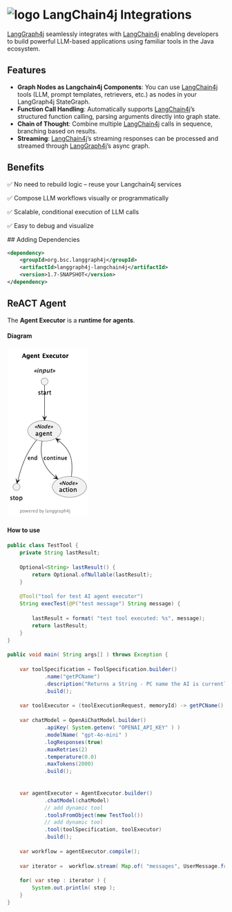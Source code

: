 # <img src="https://docs.langchain4j.dev/img/logo.svg" alt="logo" width="25"/> LangChain4j Integrations


[LangGraph4j] seamlessly integrates with [LangChain4j] enabling developers to build powerful LLM-based applications using familiar tools in the Java ecosystem.

## Features

-	**Graph Nodes as Langchain4j Components**: You can use [LangChain4j] tools (LLM, prompt templates, retrievers, etc.) as nodes in your LangGraph4j StateGraph.
-	**Function Call Handling**: Automatically supports [LangChain4j]’s structured function calling, parsing arguments directly into graph state.
-	**Chain of Thought**: Combine multiple [LangChain4j] calls in sequence, branching based on results.
-	**Streaming**: [LangChain4j]’s streaming responses can be processed and streamed through [LangGraph4j]’s async graph.


## Benefits

✅ No need to rebuild logic – reuse your Langchain4j services

✅ Compose LLM workflows visually or programmatically

✅ Scalable, conditional execution of LLM calls

✅ Easy to debug and visualize


## Adding Dependencies

```xml
<dependency>
    <groupId>org.bsc.langgraph4j</groupId>
    <artifactId>langgraph4j-langchain4j</artifactId>
    <version>1.7-SNAPSHOT</version>
</dependency>
```

## ReACT Agent

The **Agent Executor** is a **runtime for agents**.

#### Diagram 

![diagram](../images/agentexecutor.puml.png)

#### How to use

```java
public class TestTool {
    private String lastResult;

    Optional<String> lastResult() {
        return Optional.ofNullable(lastResult);
    }

    @Tool("tool for test AI agent executor")
    String execTest(@P("test message") String message) {

        lastResult = format( "test tool executed: %s", message);
        return lastResult;
    }
}

public void main( String args[] ) throws Exception {

    var toolSpecification = ToolSpecification.builder()
            .name("getPCName")
            .description("Returns a String - PC name the AI is currently running in. Returns null if station is not running")
            .build();

    var toolExecutor = (toolExecutionRequest, memoryId) -> getPCName();

    var chatModel = OpenAiChatModel.builder()
            .apiKey( System.getenv( "OPENAI_API_KEY" ) )
            .modelName( "gpt-4o-mini" )
            .logResponses(true)
            .maxRetries(2)
            .temperature(0.0)
            .maxTokens(2000)
            .build();


    var agentExecutor = AgentExecutor.builder()
            .chatModel(chatModel)
            // add dynamic tool
            .toolsFromObject(new TestTool())
            // add dynamic tool
            .tool(toolSpecification, toolExecutor)
            .build();

    var workflow = agentExecutor.compile();

    var iterator =  workflow.stream( Map.of( "messages", UserMessage.from("Run my test!") ) );

    for( var step : iterator ) {
        System.out.println( step );
    }
}
```


[LangChain4j]: https://docs.langchain4j.dev
[langgraph4j]: https://github.com/langgraph4j/langgraph4j